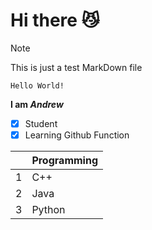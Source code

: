 # Hi there 😼
> [!NOTE]
> This is just a test MarkDown file
```
Hello World!
```
**I am *Andrew***
- [x] Student
- [x] Learning Github Function

|      | Programming |
|-----:|---------------|
|     1|   C++  |
|     2|  Java |
|     3|  Python |

